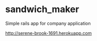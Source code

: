 sandwich_maker
==============

Simple rails app for company application

http://serene-brook-1691.herokuapp.com